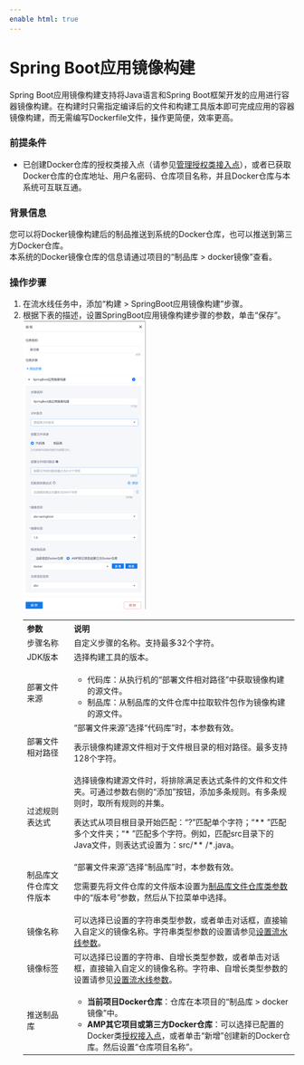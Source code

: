 ```yaml
---
enable html: true
---
```

# Spring Boot应用镜像构建

Spring Boot应用镜像构建支持将Java语言和Spring Boot框架开发的应用进行容器镜像构建。在构建时只需指定编译后的文件和构建工具版本即可完成应用的容器镜像构建，而无需编写Dockerfile文件，操作更简便，效率更高。

### 前提条件
* 已创建Docker仓库的授权类接入点（请参见[管理授权类接入点](6.7.3-manage-auth-ap.md)），或者已获取Docker仓库的仓库地址、用户名密码、仓库项目名称，并且Docker仓库与本系统可互联互通。

### 背景信息
您可以将Docker镜像构建后的制品推送到系统的Docker仓库，也可以推送到第三方Docker仓库。           
本系统的Docker镜像仓库的信息请通过项目的“制品库 > docker镜像”查看。         

### 操作步骤
1. 在流水线任务中，添加“构建 > SpringBoot应用镜像构建”步骤。
2. 根据下表的描述，设置SpringBoot应用镜像构建步骤的参数，单击“保存”。      
   <img src="fig/流水线-springboot-配置.png" style="zoom:50%">          
   <table>
<tr>
    <th>参数</th>
    <th>说明</th>
</tr>
<tr>
    <td>步骤名称 </td>
    <td>自定义步骤的名称。支持最多32个字符。</td>
</tr>
<tr>
    <td>JDK版本</td>
    <td>选择构建工具的版本。</td>
</tr>
<tr>
    <td>部署文件来源 </td>
    <td><ul><li>代码库：从执行机的“部署文件相对路径”中获取镜像构建的源文件。</li><li>制品库：从制品库的文件仓库中拉取软件包作为镜像构建的源文件。</li></ul></td>
</tr>
<tr>
    <td>部署文件相对路径</td>
    <td>“部署文件来源”选择“代码库”时，本参数有效。<p>表示镜像构建源文件相对于文件根目录的相对路径。最多支持128个字符。</p></td>
</tr>
<tr>
    <td>过滤规则表达式</td>
    <td>选择镜像构建源文件时，将排除满足表达式条件的文件和文件夹。可通过参数右侧的“添加”按钮，添加多条规则。有多条规则时，取所有规则的并集。<p>表达式从项目根目录开始匹配：“?”匹配单个字符；“** ”匹配多个文件夹；“* ”匹配多个字符。例如，匹配src目录下的Java文件，则表达式设置为：src/** /*.java。</p></td>
</tr>
<tr>
    <td>制品库文件仓库文件版本</td>
    <td>“部署文件来源”选择“制品库”时，本参数有效。<p>您需要先将文件仓库的文件版本设置为<a href="12.6.1-set-parms.md#添加制品库文件仓库类参数">制品库文件仓库类参数</a>中的“版本号”参数，然后从下拉菜单中选择。</td>
    </tr>
<tr>
    <td>镜像名称</td>
    <td>可以选择已设置的字符串类型参数，或者单击对话框，直接输入自定义的镜像名称。字符串类型参数的设置请参见<a href="12.6.1-set-parms.md">设置流水线参数</a>。</td>
</tr>
<tr>
    <td>镜像标签</td>
    <td>可以选择已设置的字符串、自增长类型参数，或者单击对话框，直接输入自定义的镜像名称。字符串、自增长类型参数的设置请参见<a href="12.6.1-set-parms.md">设置流水线参数</a>。</td>
    </tr>
  <tr>
    <td>推送制品库</td>
    <td><ul><li><b>当前项目Docker仓库</b>：仓库在本项目的“制品库 > docker镜像”中。</li>
    <li><b>AMP其它项目或第三方Docker仓库</b>：可以选择已配置的Docker类<a href="6.7.3-manage-auth-ap.md">授权接入点</a>，或者单击“新增”创建新的Docker仓库。然后设置“仓库项目名称”。</li>
    </td>
</tr>
</table>

